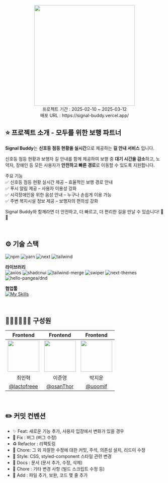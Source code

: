 <div align=center>
<img src="https://github.com/user-attachments/assets/a3717d79-9dc1-4eaa-af06-7662e2ea8453" height="320"/>  
<br>
프로젝트 기간 : 2025-02-10 ~ 2025-03-12
<br>
배포 URL : https://signal-buddy.vercel.app/
</div>

## ⭐️ 프로젝트 소개 - 모두를 위한 보행 파트너

**Signal Buddy**는 **신호등 점등 현황을 실시간**으로 제공하는 **길 안내 서비스** 입니다.

신호등 점등 현황과 보행자 길 안내를 함께 제공하여 보행 중 **대기 시간을 감소**하고, 노약자, 장애인 등 모든 사용자가 **안전하고 빠른 경로**로 이동할 수 있도록 지원합니다.

주요 기능
<br>
✅ 신호등 점등 현황 실시간 제공 – 효율적인 보행 경로 안내
<br>
✅ 푸시 알림 제공 – 사용자 이용성 강화
<br>
✅ 시각장애인을 위한 음성 안내 – 누구나 손쉽게 이용 가능
<br>
✅ 주변 복지시설 정보 제공 – 보행자의 편의성 강화

Signal Buddy와 함께라면 더 안전하고, 더 빠르고, 더 편리한 길을 만날 수 있습니다! 🚦👣

<br>

## ⚙️ 기술 스택

![npm](https://img.shields.io/badge/npm-10.8.3-%23CB3837?logo=npm)
![yarn](https://img.shields.io/badge/yarn-1.22.22-%232C8EBB?logo=yarn)
![next](https://img.shields.io/badge/next-15.1.7-%23000?logo=nextdotjs)
![tailwind](https://img.shields.io/badge/tailwind-3.4.17-%2306B6D4?logo=tailwindcss)

**라이브러리**  
![axios](https://img.shields.io/badge/axios-1.7.9-%235A29E4?logo=axios)
![shadcnui](https://img.shields.io/badge/shadcnui-2.6.0-%23000?logo=shadcnui)
![tailwind-merge](https://img.shields.io/badge/tailwind%20merge-2.6.0-%2306B6D4?logo=tailwindcss)
![swiper](https://img.shields.io/badge/swiper-11.1.15-%23104E8B?logo=swiper)
![next-themes](https://img.shields.io/badge/next--themes-0.4.4-%23000?logo=nextdotjs)
![hello-pangea/dnd](https://img.shields.io/badge/hello--pangea/dnd-18.0.1-%23000?logo=react)

**협업툴**  
[![My Skills](https://skillicons.dev/icons?i=figma,github,notion&theme=light)](https://skillicons.dev)

<br/>

## 🧑🏻‍💻👩🏻‍💻 구성원

|                                    Frontend                                     |                                                 Frontend                                                  |                                                 Frontend                                                  |
| :-----------------------------------------------------------------------------: | :-------------------------------------------------------------------------------------------------------: | :-------------------------------------------------------------------------------------------------------: |
| <img src="https://avatars.githubusercontent.com/u/130155327?v=4"  width="100"/> | <img src="https://github.com/user-attachments/assets/ecfdea20-5919-4044-af7b-d034f8e01ce7"  width="100"/> | <img src="https://github.com/user-attachments/assets/6a5fcc77-a8c9-488a-8a01-3f23cccdf813"  width="100"/> |
|                                     최민혁                                      |                                                  이준영                                                   |                                                  박지운                                                   |
|                  [@lactofreee](https://github.com/swallowedB)                   |                                 [@osanThor](https://github.com/osanThor)                                  |                                   [@uoomif](https://github.com/uoomif)                                    |

<br/>

## ✏️ 커밋 컨벤션

- ✨ Feat: 새로운 기능 추가, 사용자 입장에서 변화가 있을 경우
- 🐛 Fix : 버그 (버그 수정)
- ♻️ Refactor : 리팩토링
- 📝 Chore: 그 외 자잘한 수정에 대한 커밋, 주석, 의존성 설치, 리드미 수정
- 💄 Style: CSS, styled-component 스타일 관련 변경
- 📝 Docs : 문서 (문서 추가, 수정, 삭제)
- 🔨 Chore : 기타 변경 사항 (빌드 스크립트 수정 등)
- 🎨 Add : 파일 추가, 보완, 코드 몇 줄 추가

<br/>
